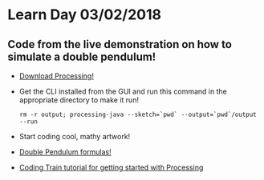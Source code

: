 # Learn Day 03/02/2018
## Code from the live demonstration on how to simulate a double pendulum! 

- [Download Processing!](https://processing.org/download/)

- Get the CLI installed from the GUI and run this command in the appropriate directory to make it run!

    ```rm -r output; processing-java --sketch=`pwd` --output=`pwd`/output --run```

- Start coding cool, mathy artwork!

- [Double Pendulum formulas!](https://www.myphysicslab.com/pendulum/double-pendulum-en.html)

- [Coding Train tutorial for getting started with Processing](https://www.youtube.com/watch?v=5N31KNgOO0g)
